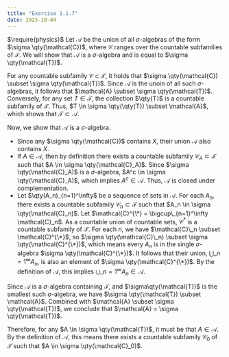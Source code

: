 ```yaml
---
title: "Exercise 1.1.7"
date: 2025-10-04
---
```

$\require{physics}$
Let $\mathcal{A}$ be the union of all $\sigma$-algebras of the form $\sigma \qty(\mathcal{C})$, where $\mathcal{C}$ ranges over the countable subfamilies of $\mathcal{T}$. 
We will show that $\mathcal{A}$ is a $\sigma$-algebra and is equal to $\sigma \qty(\mathcal{T})$. 

For any countable subfamily $\mathcal{C} \subset \mathcal{T}$, it holds that $\sigma \qty(\mathcal{C}) \subset \sigma \qty(\mathcal{T})$. 
Since $\mathcal{A}$ is the unoin of all such $\sigma$-algebras, it follows that $\mathcal{A} \subset \sigma \qty(\mathcal{T})$. 
Conversely, for any set $T \in \mathcal{T}$, the collection $\qty{T}$ is a countable subfamily of $\mathcal{T}$. 
Thus, $T \in \sigma \qty(\qty{T}) \subset \mathcal{A}$, which shows that $\mathcal{T} \subset \mathcal{A}$. 

Now, we show that $\mathcal{A}$ is a $\sigma$-algebra. 
- Since any $\sigma \qty(\mathcal{C})$ contains $X$, their union $\mathcal{A}$ also contains $X$.
- If $A \in \mathcal{A}$, then by definition there exists a countable subfamily $\mathcal{C}_A \subset \mathcal{T}$ such that $A \in \sigma \qty(\mathcal{C}_A)$.
  Since $\sigma \qty(\mathcal{C}_A)$ is a $\sigma$-algebra, $A^c \in \sigma \qty(\mathcal{C}_A)$, which implies $A^c \in \mathcal{A}$.
  Thus, $\mathcal{A}$ is closed under complementation.
- Let $\qty(A_n)_{n=1}^\infty$ be a sequence of sets in $\mathcal{A}$.
  For each $A_n$, there exists a countable subfamily $\mathcal{C}_n \subset \mathcal{T}$ such that $A_n \in \sigma \qty(\mathcal{C}_n)$.
  Let $\mathcal{C}^{\*} = \bigcup\_{n=1}^\infty \mathcal{C}_n$.
  As a countable union of countable sets, $\mathcal{C}^*$ is a countable subfamily of $\mathcal{T}$.
  For each $n$, we have $\mathcal{C}\_n \subset \mathcal{C}^{\*}$, so $\sigma \qty(\mathcal{C}\_n) \subset \sigma \qty(\mathcal{C}^{\*})$, which means every $A_n$ is in the single $\sigma$-algebra $\sigma \qty(\mathcal{C}^{\*})$.
  It follows that their union, $\bigcup\_{n=1}^\infty A_n$, is also an element of $\sigma \qty(\mathcal{C}^{\*})$.
  By the definition of $\mathcal{A}$, this implies $\bigcup\_{n=1}^\infty A_n \in \mathcal{A}$.

Since $\mathcal{A}$ is a $\sigma$-algebra containing $\mathcal{T}$, and $\sigma\qty(\mathcal{T})$ is the smallest such $\sigma$-algebra, we have $\sigma \qty(\mathcal{T}) \subset \mathcal{A}$. 
Combined with $\mathcal{A} \subset \sigma \qty(\mathcal{T})$, we conclude that $\mathcal{A} = \sigma \qty(\mathcal{T})$. 

Therefore, for any $A \in \sigma \qty(\mathcal{T})$, it must be that $A \in \mathcal{A}$. 
By the definition of $\mathcal{A}$, this means there exists a countable subfamily $\mathcal{C}_0$ of $\mathcal{T}$ such that $A \in \sigma \qty(\mathcal{C}_0)$. 
